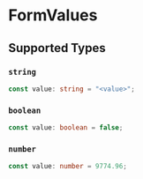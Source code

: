 # FormValues


## Supported Types

### `string`

```typescript
const value: string = "<value>";
```

### `boolean`

```typescript
const value: boolean = false;
```

### `number`

```typescript
const value: number = 9774.96;
```

